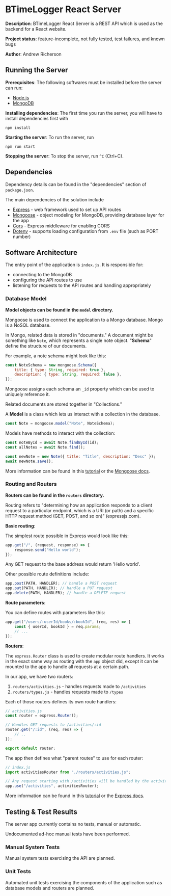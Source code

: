 # BTimeLogger React Server

**Description**: BTimeLogger React Server is a REST API which is used
as the backend for a React website.

**Project status**: feature-incomplete, not fully tested, test failures, and known bugs

**Author**: Andrew Richerson

## Running the Server

**Prerequisites**: The following softwares must be installed before the server can run:

-   [Node.js](https://nodejs.org/en/)
-   [MongoDB](https://www.mongodb.com/)

**Installing dependencies**: The first time you run the server, you will have to install dependencies first with

```
npm install
```

**Starting the server**: To run the server, run

```
npm run start
```

**Stopping the server**: To stop the server, run `^C` (Ctrl+C).

## Dependencies

Dependency details can be found in the "dependencies" section of `package.json`.

The main dependencies of the solution include

-   [Express](https://www.npmjs.com/package/express) - web framework used to set up API routes
-   [Mongoose](https://www.npmjs.com/package/mongoose) - object modeling for MongoDB, providing database layer for the app
-   [Cors](https://expressjs.com/en/resources/middleware/cors.html) - Express middleware for enabling CORS
-   [Dotenv](https://www.npmjs.com/package/dotenv) - supports loading configuration from `.env` file (such as PORT number)

## Software Architecture

The entry point of the application is `index.js`. It is responsible for:

-   connecting to the MongoDB
-   configuring the API routes to use
-   listening for requests to the API routes and handling appropriately

### Database Model

**Model objects can be found in the `model` directory.**

Mongoose is used to connect the application to a Mongo database. Mongo is a NoSQL database.

In Mongo, related data is stored in "documents." A document might be something like `Note`, which represents a single note object. "**Schema**" define the structure of our documents.

For example, a note schema might look like this:

```js
const NoteSchema = new mongoose.Schema({
    title: { type: String, required: true },
    description: { type: String, required: false },
});
```

Mongoose assigns each schema an `_id` property which can be used to uniquely reference it.

Related documents are stored together in "Collections."

A **Model** is a class which lets us interact with a collection in the database.

```js
const Note = mongoose.model("Note", NoteSchema);
```

Models have methods to interact with the collection:

```js
const noteById = await Note.findById(id);
const allNotes = await Note.find();

const newNote = new Note({ title: "Title", description: "Desc" });
await newNote.save();
```

More information can be found in this [tutorial](https://rahmanfadhil.com/express-rest-api/) or the [Mongoose docs](https://mongoosejs.com/docs/guide.html).

### Routing and Routers

**Routers can be found in the `routers` directory.**

Routing refers to "determining how an application responds to a client request to a particular endpoint, which is a URI (or path) and a specific HTTP request method (GET, POST, and so on)" (expressjs.com).

**Basic routing**:

The simplest route possible in Express would look like this:

```js
app.get("/", (request, response) => {
    response.send("Hello world");
});
```

Any GET request to the base address would return 'Hello world'.

Other possible route definitions include:

```js
app.post(PATH, HANDLER); // handle a POST request
app.put(PATH, HANDLER); // handle a PUT request
app.delete(PATH, HANDLER); // handle a DELETE request
```

**Route parameters**:

You can define routes with parameters like this:

```js
app.get("/users/:userId/books/:bookId", (req, res) => {
    const { userId, bookId } = req.params;
    // ...
});
```

**Routers**:

The `express.Router` class is used to create modular route handlers. It works
in the exact same way as routing with the `app` object did, except it can be mounted to the app to handle all requests at a certain path.

In our app, we have two routers:

1. `routers/activities.js` - handles requests made to `/activities`
2. `routers/types.js` - handles requests made to `/types`

Each of those routers defines its own route handlers:

```js
// activities.js
const router = express.Router();

// Handles GET requests to /activities/:id
router.get("/:id", (req, res) => {
    // ..
});

export default router;
```

The app then defines what "parent routes" to use for each router:

```js
// index.js
import activitiesRouter from "./routers/activities.js";

// Any request starting with /activities will be handled by the activities router
app.use("/activities", activitiesRouter);
```

More information can be found in this [tutorial](https://rahmanfadhil.com/express-rest-api/) or the [Express docs](https://expressjs.com/).

## Testing & Test Results

The server app currently contains no tests, manual or automatic.

Undocumented ad-hoc manual tests have been performed.

### Manual System Tests

Manual system tests exercising the API are planned.

### Unit Tests

Automated unit tests exercising the components of the application such as
database models and routers are planned.
